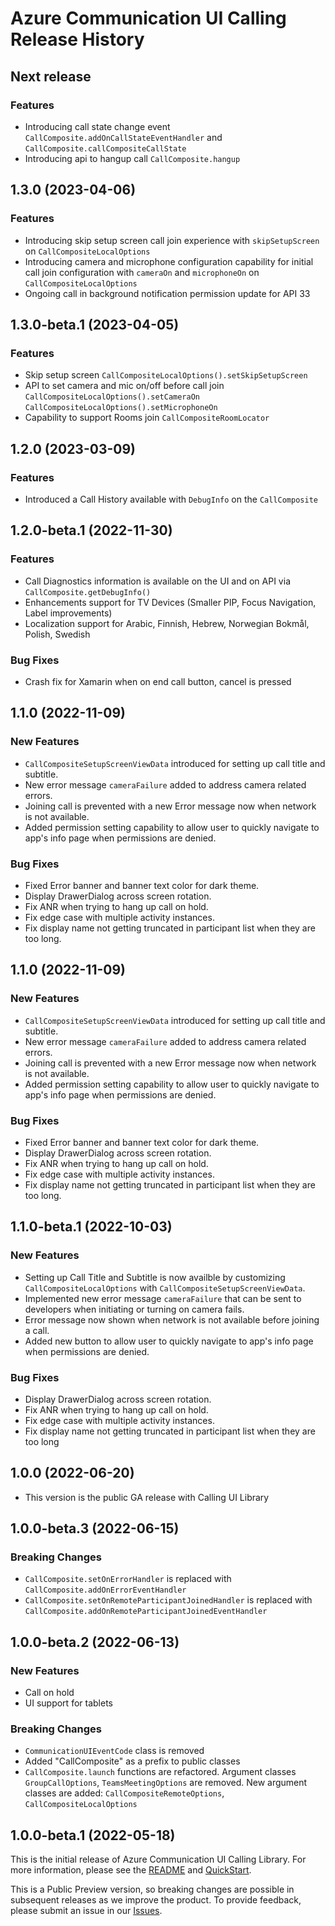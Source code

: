 # Azure Communication UI Calling Release History

## Next release

### Features
- Introducing call state change event `CallComposite.addOnCallStateEventHandler` and `CallComposite.callCompositeCallState`
- Introducing api to hangup call `CallComposite.hangup`

## 1.3.0 (2023-04-06)

### Features
- Introducing skip setup screen call join experience with `skipSetupScreen` on `CallCompositeLocalOptions`
- Introducing camera and microphone configuration capability for initial call join configuration with `cameraOn` and `microphoneOn` on `CallCompositeLocalOptions`
- Ongoing call in background notification permission update for API 33

## 1.3.0-beta.1 (2023-04-05)

### Features
- Skip setup screen `CallCompositeLocalOptions().setSkipSetupScreen`
- API to set camera and mic on/off before call join `CallCompositeLocalOptions().setCameraOn` `CallCompositeLocalOptions().setMicrophoneOn`
- Capability to support Rooms join `CallCompositeRoomLocator`
  
## 1.2.0 (2023-03-09)

### Features
- Introduced a Call History available with `DebugInfo` on the `CallComposite`

## 1.2.0-beta.1 (2022-11-30)

### Features
- Call Diagnostics information is available on the UI and on API via `CallComposite.getDebugInfo()`
- Enhancements support for TV Devices (Smaller PIP, Focus Navigation, Label improvements)
- Localization support for Arabic, Finnish, Hebrew, Norwegian Bokmål, Polish, Swedish

### Bug Fixes
- Crash fix for Xamarin when on end call button, cancel is pressed

## 1.1.0 (2022-11-09)

### New Features
- `CallCompositeSetupScreenViewData` introduced for setting up call title and subtitle.
- New error message `cameraFailure` added to address camera related errors.
- Joining call is prevented with a new Error message now when network is not available.
- Added permission setting capability to allow user to quickly navigate to app's info page when permissions are denied.

### Bug Fixes
- Fixed Error banner and banner text color for dark theme.
- Display DrawerDialog across screen rotation.
- Fix ANR when trying to hang up call on hold.
- Fix edge case with multiple activity instances.
- Fix display name not getting truncated in participant list when they are too long.

## 1.1.0 (2022-11-09)

### New Features
- `CallCompositeSetupScreenViewData` introduced for setting up call title and subtitle.
- New error message `cameraFailure` added to address camera related errors.
- Joining call is prevented with a new Error message now when network is not available.
- Added permission setting capability to allow user to quickly navigate to app's info page when permissions are denied.

### Bug Fixes
- Fixed Error banner and banner text color for dark theme.
- Display DrawerDialog across screen rotation.
- Fix ANR when trying to hang up call on hold.
- Fix edge case with multiple activity instances.
- Fix display name not getting truncated in participant list when they are too long.

## 1.1.0-beta.1 (2022-10-03)

### New Features
- Setting up Call Title and Subtitle is now availble by customizing `CallCompositeLocalOptions` with `CallCompositeSetupScreenViewData`.
- Implemented new error message `cameraFailure` that can be sent to developers when initiating or turning on camera fails.
- Error message now shown when network is not available before joining a call.
- Added new button to allow user to quickly navigate to app's info page when permissions are denied.

### Bug Fixes
- Display DrawerDialog across screen rotation.
- Fix ANR when trying to hang up call on hold.
- Fix edge case with multiple activity instances.
- Fix display name not getting truncated in participant list when they are too long

## 1.0.0 (2022-06-20)
- This version is the public GA release with Calling UI Library

## 1.0.0-beta.3 (2022-06-15)

### Breaking Changes
- `CallComposite.setOnErrorHandler` is replaced with `CallComposite.addOnErrorEventHandler`
- `CallComposite.setOnRemoteParticipantJoinedHandler` is replaced with `CallComposite.addOnRemoteParticipantJoinedEventHandler`
 

## 1.0.0-beta.2 (2022-06-13)

### New Features
- Call on hold
- UI support for tablets

### Breaking Changes
- `CommunicationUIEventCode` class is removed
- Added "CallComposite" as a prefix to public classes
- `CallComposite.launch` functions are refactored. Argument classes `GroupCallOptions`, `TeamsMeetingOptions` are removed. New argument classes are added: `CallCompositeRemoteOptions`, `CallCompositeLocalOptions`
 

## 1.0.0-beta.1 (2022-05-18)

This is the initial release of Azure Communication UI Calling Library. For more information, please see the [README][read_me] and [QuickStart][documentation].

This is a Public Preview version, so breaking changes are possible in subsequent releases as we improve the product. To provide feedback, please submit an issue in our [Issues](https://github.com/Azure/communication-ui-library-android/issues).

<!-- LINKS -->
[read_me]: https://github.com/Azure/communication-ui-library-android/blob/main/README.md
[documentation]: https://docs.microsoft.com/en-us/azure/communication-services/quickstarts/ui-library/get-started-call?tabs=kotlin&pivots=platform-android
